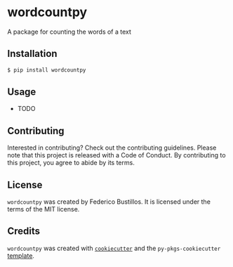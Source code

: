 # wordcountpy

A package for counting the words of a text

## Installation

```bash
$ pip install wordcountpy
```

## Usage

- TODO

## Contributing

Interested in contributing? Check out the contributing guidelines. Please note that this project is released with a Code of Conduct. By contributing to this project, you agree to abide by its terms.

## License

`wordcountpy` was created by Federico Bustillos. It is licensed under the terms of the MIT license.

## Credits

`wordcountpy` was created with [`cookiecutter`](https://cookiecutter.readthedocs.io/en/latest/) and the `py-pkgs-cookiecutter` [template](https://github.com/py-pkgs/py-pkgs-cookiecutter).

